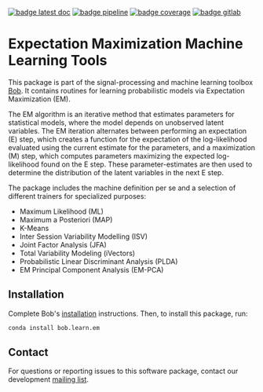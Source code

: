 
[![badge latest doc](https://img.shields.io/badge/docs-latest-orange.svg)](https://www.idiap.ch/software/bob/docs/bob/bob.learn.em/master/sphinx/index.html)
[![badge pipeline](https://gitlab.idiap.ch/bob/bob.learn.em/badges/master/pipeline.svg)](https://gitlab.idiap.ch/bob/bob.learn.em/commits/master)
[![badge coverage](https://gitlab.idiap.ch/bob/bob.learn.em/badges/master/coverage.svg)](https://www.idiap.ch/software/bob/docs/bob/bob.learn.em/master/coverage)
[![badge gitlab](https://img.shields.io/badge/gitlab-project-0000c0.svg)](https://gitlab.idiap.ch/bob/bob.learn.em)

# Expectation Maximization Machine Learning Tools

This package is part of the signal-processing and machine learning toolbox
[Bob](https://www.idiap.ch/software/bob). It contains routines for learning
probabilistic models via Expectation Maximization (EM).

The EM algorithm is an iterative method that estimates parameters for
statistical models, where the model depends on unobserved latent variables. The
EM iteration alternates between performing an expectation (E) step, which
creates a function for the expectation of the log-likelihood evaluated using
the current estimate for the parameters, and a maximization (M) step, which
computes parameters maximizing the expected log-likelihood found on the E step.
These parameter-estimates are then used to determine the distribution of the
latent variables in the next E step.

The package includes the machine definition per se and a selection of different
trainers for specialized purposes:

 - Maximum Likelihood (ML)
 - Maximum a Posteriori (MAP)
 - K-Means
 - Inter Session Variability Modelling (ISV)
 - Joint Factor Analysis (JFA)
 - Total Variability Modeling (iVectors)
 - Probabilistic Linear Discriminant Analysis (PLDA)
 - EM Principal Component Analysis (EM-PCA)


## Installation

Complete Bob's [installation](https://www.idiap.ch/software/bob/install)
instructions. Then, to install this package, run:

``` sh
conda install bob.learn.em
```


## Contact

For questions or reporting issues to this software package, contact our
development [mailing list](https://www.idiap.ch/software/bob/discuss).
